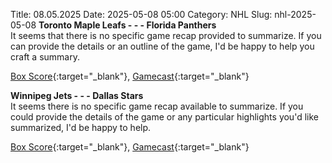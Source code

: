 Title: 08.05.2025
Date: 2025-05-08 05:00
Category: NHL 
Slug: nhl-2025-05-08 
**Toronto Maple Leafs - - - Florida Panthers**  
It seems that there is no specific game recap provided to summarize. If you can provide the details or an outline of the game, I'd be happy to help you craft a summary. 

[Box Score](/gamecenter/fla-vs-tor/2025/05/07/2024030212){:target="_blank"}, [Gamecast](https://www.nhl.com/news/florida-panthers-toronto-maple-leafs-game-recap-may-7){:target="_blank"}<br>

**Winnipeg Jets - - - Dallas Stars**  
It seems there is no specific game recap available to summarize. If you could provide the details of the game or any particular highlights you'd like summarized, I'd be happy to help. 

[Box Score](/gamecenter/dal-vs-wpg/2025/05/07/2024030231){:target="_blank"}, [Gamecast](https://www.nhl.com/news/dallas-stars-winnipeg-jets-game-recap-may-7){:target="_blank"}<br>

